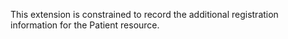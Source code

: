 This extension is constrained to record the additional registration information for the Patient resource.